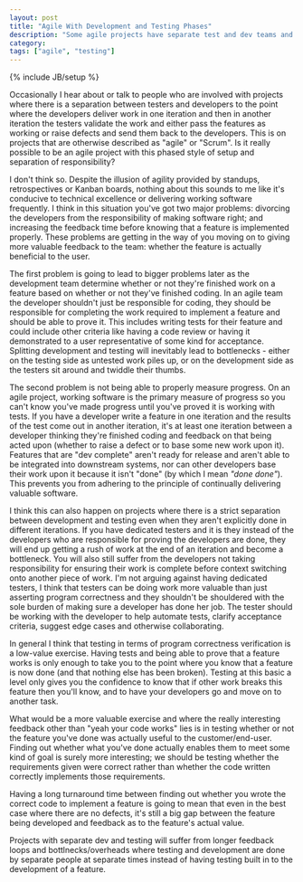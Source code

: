 ```yaml
---
layout: post
title: "Agile With Development and Testing Phases"
description: "Some agile projects have separate test and dev teams and some even run their testing in the iteration after the development. Can these projects really be agile?"
category: 
tags: ["agile", "testing"]
---
```

{% include JB/setup %}

Occasionally I hear about or talk to people who are involved with projects where there is a separation between testers and developers to the point where the developers deliver work in one iteration and then in another iteration the testers validate the work and either pass the features as working or raise defects and send them back to the developers. This is on projects that are otherwise described as "agile" or "Scrum". Is it really possible to be an agile project with this phased style of setup and separation of responsibility?

I don't think so. Despite the illusion of agility provided by standups, retrospectives or Kanban boards, nothing about this sounds to me like it's conducive to technical excellence or delivering working software frequently. I think in this situation you've got two major problems: divorcing the developers from the responsibility of making software right; and increasing the feedback time before knowing that a feature is implemented properly. These problems are getting in the way of you moving on to giving more valuable feedback to the team: whether the feature is actually beneficial to the user.

The first problem is going to lead to bigger problems later as the development team determine whether or not they're finished work on a feature based on whether or not they've finished coding. In an agile team the developer shouldn't just be responsible for coding, they should be responsible for completing the work required to implement a feature and should be able to prove it. This includes writing tests for their feature and could include other criteria like having a code review or having it demonstrated to a user representative of some kind for acceptance. Splitting development and testing will inevitably lead to bottlenecks - either on the testing side as untested work piles up, or on the development side as the testers sit around and twiddle their thumbs.

The second problem is not being able to properly measure progress. On an agile project, working software is the primary measure of progress so you can't know you've made progress until you've proved it is working with tests. If you have a developer write a feature in one iteration and the results of the test come out in another iteration, it's at least one iteration between a developer thinking they're finished coding and feedback on that being acted upon (whether to raise a defect or to base some new work upon it). Features that are "dev complete" aren't ready for release and aren't able to be integrated into downstream systems, nor can other developers base their work upon it because it isn't "done" (by which I mean *"done done"*). This prevents you from adhering to the principle of continually delivering valuable software.

I think this can also happen on projects where there is a strict separation between development and testing even when they aren't explicitly done in different iterations. If you have dedicated testers and it is they instead of the developers who are responsible for proving the developers are done, they will end up getting a rush of work at the end of an iteration and become a bottleneck. You will also still suffer from the developers not taking responsibility for ensuring their work is complete before context switching onto another piece of work. I'm not arguing against having dedicated testers, I think that testers can be doing work more valuable than just asserting program correctness and they shouldn't be shouldered with the sole burden of making sure a developer has done her job. The tester should be working with the developer to help automate tests, clarify acceptance criteria, suggest edge cases and otherwise collaborating.

In general I think that testing in terms of program correctness verification is a low-value exercise. Having tests and being able to prove that a feature works is only enough to take you to the point where you know that a feature is now done (and that nothing else has been broken). Testing at this basic a level only gives you the confidence to know that if other work breaks this feature then you'll know, and to have your developers go and move on to another task.

What would be a more valuable exercise and where the really interesting feedback other than "yeah your code works" lies is in testing whether or not the feature you've done was actually useful to the customer/end-user. Finding out whether what you've done actually enables them to meet some kind of goal is surely more interesting; we should be testing whether the requirements given were correct rather than whether the code written correctly implements those requirements.

Having a long turnaround time between finding out whether you wrote the correct code to implement a feature is going to mean that even in the best case where there are no defects, it's still a big gap between the feature being developed and feedback as to the feature's actual value.

Projects with separate dev and testing will suffer from longer feedback loops and bottlnecks/overheads where testing and development are done by separate people at separate times instead of having testing built in to the development of a feature.
